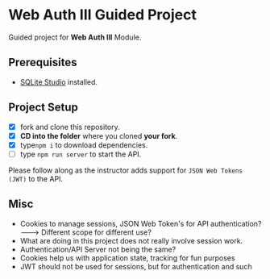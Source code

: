 # Web Auth III Guided Project

Guided project for **Web Auth III** Module.

## Prerequisites

- [SQLite Studio](https://sqlitestudio.pl/index.rvt?act=download) installed.

## Project Setup

- [X] fork and clone this repository.
- [X] **CD into the folder** where you cloned **your fork**.
- [X] type`npm i` to download dependencies.
- [ ] type `npm run server` to start the API.

Please follow along as the instructor adds support for `JSON Web Tokens (JWT)` to the API.

## Misc
- Cookies to manage sessions, JSON Web Token's for API authentication?---> Different scope for different use?
- What are doing in this project does not really involve session work. 
- Authentication/API Server not being the same?
- Cookies help us with application state, tracking for fun purposes 
- JWT should not be used for sessions, but for authentication and such